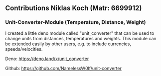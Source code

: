 ## Contributions Niklas Koch (Matr: 6699912)

### Unit-Converter-Module (Temperature, Distance, Weight)

I created a little deno module called "unit_converter" that can be used to change units from distances, temperatures and weights.
This module can be extended easily by other users, e.g. to include currencies, speeds/velocities.

Deno: https://deno.land/x/unit_converter

Github: https://github.com/NamelessW0lf/unit-converter
